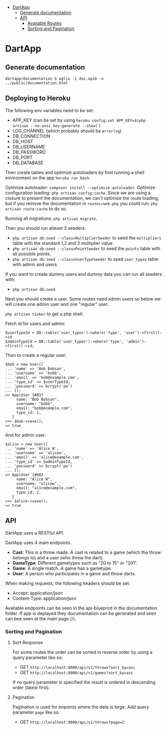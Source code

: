 -   [DartApp](#dartapp)
    -   [Generate documentation](#generate-documentation)
    -   [API](#api)
        -   [Available Routes](#available-routes)
        -   [Sorting and Pagination](#sorting-and-pagination)

DartApp
=======

Generate documentation
----------------------

``` {.shell}
dartapp/documentation $ aglio -i doc.apib -o ../public/documentation.html
```

Deploying to Heroku
-------------------

The following env variables need to be set:

- APP_KEY (can be set by using `heroku config:set APP_KEY=$(php artisan --no-ansi key:generate --show)` )
- LOG_CHANNEL (which probably should be `errorlog`)
- DB_CONNECTION
- DB_HOST
- DB_USERNAME
- DB_PASSWORD
- DB_PORT
- DB_DATABASE

Then create tables and optimize autoloaders by first running a shell environment
on the app `heroku run bash`.

Optimize autoloader: `composer install --optimize-autoloader`.
Optimize configuration loading: `php artisan config:cache`.
Since we are using a closure to present the documentation, we can't optimize the
route loading, but if you remove the documentation in `routes/web.php` you could run: `php artisan route:cache` to do so.

Running all migrations: `php artisan migrate`. 

Then you should run atleast 3 seeders:
- `php artisan db:seed --class=MultiplierSeeder` to seed the `multipliers` table
  with the standard 1,2 and 3 multiplier value.
- `php artisan db:seed --class=PointSeeder` to seed the `points` table with all possible points.
- `php artisan db:seed --class=UserTypeSeeder` to seed `user_types` table with
  admin and users.

If you want to create dummy users and dummy data you can run all seeders with:
- `php artisan db:seed`.

Next you should create a user. Some routes need admin users so below we will
create one admin user and one "regular" user.

`php artisan tinker` to get a php shell.

Fetch id for users and admin:
```
$userTypeId = DB::table('user_types')->where('type', 'user')->first()->id
$adminTypeId = DB::table('user_types')->where('type', 'admin')->first()->id;
```

Then to create a regular user:
```
$bob = new User([
... 'name' => 'Bob Bobson',
... 'username' => 'bobb',
... 'email' => 'bob@example.com',
... 'type_id' => $userTypeId,
... 'password' => bcrypt('pw')
... ]);
=> App\User {#817
     name: "Bob Bobson",
     username: "bobb",
     email: "bob@example.com",
     type_id: 1,
   }
>>> $bob->save();
=> true
```

And for admin user:
```
$alice = new User([
... 'name' => 'Alice W',
... 'username' => 'alicew',
... 'email' => 'alice@example.com',
... 'type_id' => $adminTypeId,
... 'password' => bcrypt('pw')
... ]);
=> App\User {#802
     name: "Alice W",
     username: "alicew",
     email: "alice@example.com",
     type_id: 2,
   }
>>> $alice->save();
=> true
```

API
---

DartApp uses a RESTful API. 

DartApp uses 4 main endpoints.

-   **Cast**: This is a throw made. A cast is related to a game (which
    the throw belongs to) and a user (who threw the dart).
-   **GameType**: Different gametypes such as \"20 to 15\" or \"201\".
-   **Game**: A single match. A game has a gametype.
-   **User**: A person who participates in a game and throw darts.

When making requests, the following headers should be set:

-   Accept: application/json
-   Content-Type: application/json

Available endpoints can be seen in the api-blueprint in the 
documentation folder. If app is deplayed they documentation can be generated and 
seen can bee seen at the main page (/).


### Sorting and Pagination

1.  Sort Response

    For some routes the order can be sorted in reverse order by using a
    query parameter like so:

    -   GET `http://localhost:8000/api/v1/throws?sort_by=asc`
    -   GET `http://localhost:8000/api/v1/games?sort_by=asc`

    If no query parameter is specified the result is ordered in
    descending order (latest first).

2.  Pagination

    Pagination is used for enpoints where the data is *large*. Add query
    parameter `page` like so:

    -   GET `http://localhost:8000/api/v1/throws?page=2`
